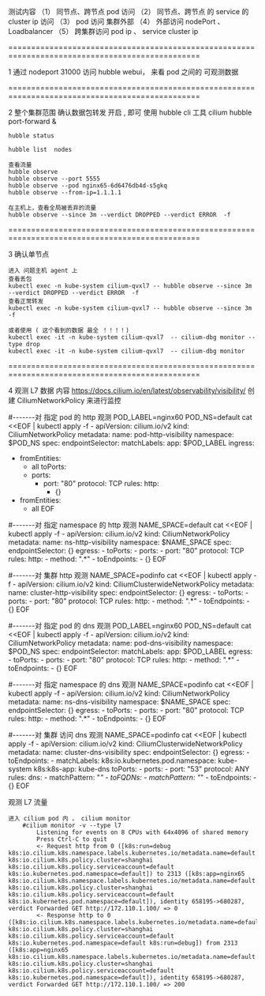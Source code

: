 测试内容
    （1） 同节点、跨节点 pod 访问
    （2） 同节点、跨节点 的 service 的 cluster ip  访问
    （3） pod 访问 集群外部 
    （4） 外部访问  nodePort 、 Loadbalancer 
    （5） 跨集群访问 pod ip 、 service cluster ip 


================================================================================================



1 通过 nodeport 31000 访问 hubble webui， 来看 pod 之间的 可观测数据 

================================================================================================

2 整个集群范围 确认数据包转发 
    开启  , 即可 使用 hubble  cli 工具
    cilium hubble port-forward &


    hubble status
    
    hubble list  nodes

    查看流量
    hubble observe
    hubble observe --port 5555
    hubble observe --pod nginx65-6d6476db4d-s5gkq
    hubble observe --from-ip=1.1.1.1

    在主机上，查看全局被丢弃的流量
    hubble observe --since 3m --verdict DROPPED --verdict ERROR  -f

================================================================================================


3 确认单节点

    进入 问题主机 agent 上 
    查看丢包
    kubectl exec -n kube-system cilium-qvxl7 -- hubble observe --since 3m --verdict DROPPED --verdict ERROR  -f
    查看正常转发
    kubectl exec -n kube-system cilium-qvxl7 -- hubble observe --since 3m  -f

    或者使用 ( 这个看到的数据 最全 ！！！！)
    kubectl exec -it -n kube-system cilium-qvxl7  -- cilium-dbg monitor --type drop
    kubectl exec -it -n kube-system cilium-qvxl7  -- cilium-dbg monitor 




================================================================================================

4 观测 L7 数据 内容
https://docs.cilium.io/en/latest/observability/visibility/
创建 CiliumNetworkPolicy  来进行监控 


#-------对 指定 pod 的 http 观测
POD_LABEL=nginx60
POD_NS=default
cat <<EOF | kubectl apply -f -
apiVersion: cilium.io/v2
kind: CiliumNetworkPolicy
metadata:
  name: pod-http-visibility
  namespace: $POD_NS
spec:
  endpointSelector:
    matchLabels:
      app: $POD_LABEL
  ingress:
  - fromEntities:
    - all
    toPorts:
    - ports:
      - port: "80"
        protocol: TCP
      rules:
        http:
        - {}
  - fromEntities:
    - all
EOF

#-------对 指定 namespace 的 http 观测
NAME_SPACE=default
cat <<EOF | kubectl apply -f -
apiVersion: cilium.io/v2
kind: CiliumNetworkPolicy
metadata:
  name: ns-http-visibility
  namespace: $NAME_SPACE
spec:
  endpointSelector: {}
  egress:
    - toPorts:
      - ports:
        - port: "80"
          protocol: TCP
        rules:
          http:
          - method: ".*"
    - toEndpoints:
      - {}
EOF



#-------对 集群  http 观测
NAME_SPACE=podinfo
cat <<EOF | kubectl apply -f -
apiVersion: cilium.io/v2
kind: CiliumClusterwideNetworkPolicy
metadata:
  name: cluster-http-visibility
spec:
  endpointSelector: {}
  egress:
    - toPorts:
      - ports:
        - port: "80"
          protocol: TCP
        rules:
          http:
          - method: ".*"
    - toEndpoints:
      - {}
EOF


#-------对 指定 pod 的 dns 观测
POD_LABEL=nginx60
POD_NS=default
cat <<EOF | kubectl apply -f -
apiVersion: cilium.io/v2
kind: CiliumNetworkPolicy
metadata:
  name: pod-dns-visibility
  namespace: $POD_NS
spec:
  endpointSelector:
    matchLabels:
      app: $POD_LABEL
  egress:
    - toPorts:
      - ports:
        - port: "80"
          protocol: TCP
        rules:
          http:
          - method: ".*"
    - toEndpoints:
      - {}
EOF

#-------对 指定 namespace 的 dns 观测
NAME_SPACE=podinfo
cat <<EOF | kubectl apply -f -
apiVersion: cilium.io/v2
kind: CiliumNetworkPolicy
metadata:
  name: ns-dns-visibility
  namespace: $NAME_SPACE
spec:
  endpointSelector: {}
  egress:
    - toPorts:
      - ports:
        - port: "80"
          protocol: TCP
        rules:
          http:
          - method: ".*"
    - toEndpoints:
      - {}
EOF


#-------对 集群  访问 dns 观测
NAME_SPACE=podinfo
cat <<EOF | kubectl apply -f -
apiVersion: cilium.io/v2
kind: CiliumClusterwideNetworkPolicy
metadata:
  name: cluster-dns-visibility
spec:
  endpointSelector: {}
  egress:
    - toEndpoints:
      - matchLabels:
          k8s:io.kubernetes.pod.namespace: kube-system
          k8s:k8s-app: kube-dns
      toPorts:
      - ports:
        - port: "53"
          protocol: ANY
        rules:
          dns:
            - matchPattern: "*"
    - toFQDNs:
      - matchPattern: "*"
    - toEndpoints:
      - {}
EOF


观测 L7 流量

    进入 cilium pod 内 ， cilium monitor
        #cilium monitor -v --type l7
            Listening for events on 8 CPUs with 64x4096 of shared memory
            Press Ctrl-C to quit
            <- Request http from 0 ([k8s:run=debug k8s:io.cilium.k8s.namespace.labels.kubernetes.io/metadata.name=default k8s:io.cilium.k8s.policy.cluster=shanghai k8s:io.cilium.k8s.policy.serviceaccount=default k8s:io.kubernetes.pod.namespace=default]) to 2313 ([k8s:app=nginx65 k8s:io.cilium.k8s.namespace.labels.kubernetes.io/metadata.name=default k8s:io.cilium.k8s.policy.cluster=shanghai k8s:io.cilium.k8s.policy.serviceaccount=default k8s:io.kubernetes.pod.namespace=default]), identity 658195->680287, verdict Forwarded GET http://172.110.1.100/ => 0
            <- Response http to 0 ([k8s:io.cilium.k8s.namespace.labels.kubernetes.io/metadata.name=default k8s:io.cilium.k8s.policy.cluster=shanghai k8s:io.cilium.k8s.policy.serviceaccount=default k8s:io.kubernetes.pod.namespace=default k8s:run=debug]) from 2313 ([k8s:app=nginx65 k8s:io.cilium.k8s.namespace.labels.kubernetes.io/metadata.name=default k8s:io.cilium.k8s.policy.cluster=shanghai k8s:io.cilium.k8s.policy.serviceaccount=default k8s:io.kubernetes.pod.namespace=default]), identity 658195->680287, verdict Forwarded GET http://172.110.1.100/ => 200


